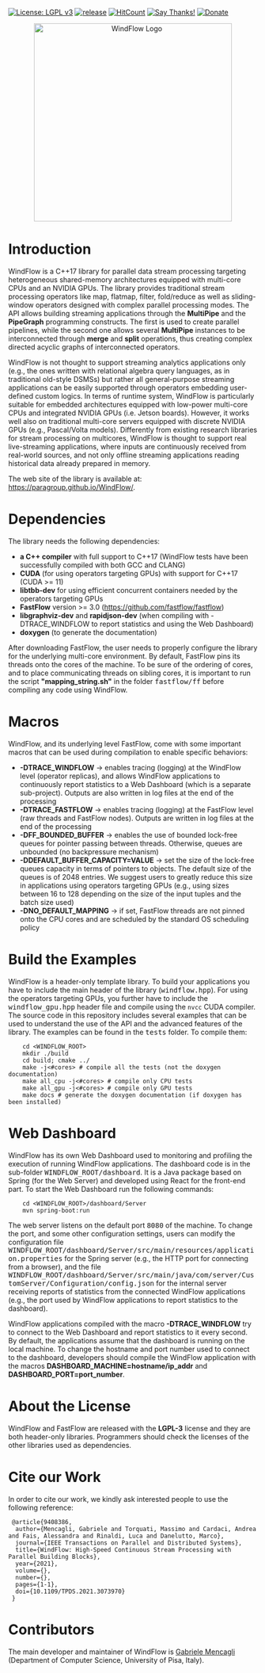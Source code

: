 [![License: LGPL v3](https://img.shields.io/badge/License-LGPL%20v3-blue.svg)](https://www.gnu.org/licenses/lgpl-3.0)
[![release](https://img.shields.io/github/release/paragroup/windflow.svg)](https://github.com/paragroup/windflow/releases/latest)
[![HitCount](http://hits.dwyl.io/paragroup/windflow.svg)](http://hits.dwyl.io/paragroup/windflow)
[![Say Thanks!](https://img.shields.io/badge/Say%20Thanks-!-1EAEDB.svg)](https://saythanks.io/to/mencagli@di.unipi.it)
[![Donate](https://img.shields.io/badge/Donate-PayPal-green.svg)](https://paypal.me/GabrieleMencagli)

<p align="center"><img src="https://paragroup.github.io/WindFlow/logo/logo_3.0.png" width="400" title="WindFlow Logo"></p>

# Introduction
WindFlow is a C++17 library for parallel data stream processing targeting heterogeneous shared-memory architectures equipped with multi-core CPUs and an NVIDIA GPUs. The library provides traditional stream processing operators like map, flatmap, filter, fold/reduce as well as sliding-window operators designed with complex parallel processing modes. The API allows building streaming applications through the <b>MultiPipe</b> and the <b>PipeGraph</b> programming constructs. The first is used to create parallel pipelines, while the second one allows several <b>MultiPipe</b> instances to be interconnected through <b>merge</b> and <b>split</b> operations, thus creating complex directed acyclic graphs of interconnected operators.

WindFlow is not thought to support streaming analytics applications only (e.g., the ones written with relational algebra query languages, as in traditional old-style DSMSs) but rather all general-purpose streaming applications can be easily supported through operators embedding user-defined custom logics. In terms of runtime system, WindFlow is particularly suitable for embedded architectures equipped with low-power multi-core CPUs and integrated NVIDIA GPUs (i.e. Jetson boards). However, it works well also on traditional multi-core servers equipped with discrete NVIDIA GPUs (e.g., Pascal/Volta models). Differently from existing research libraries for stream processing on multicores, WindFlow is thought to support real live-streaming applications, where inputs are continuously received from real-world sources, and not only offline streaming applications reading historical data already prepared in memory.

The web site of the library is available at: https://paragroup.github.io/WindFlow/.

# Dependencies
The library needs the following dependencies:
* <strong>a C++ compiler</strong> with full support to C++17 (WindFlow tests have been successfully compiled with both GCC and CLANG)
* <strong>CUDA</strong> (for using operators targeting GPUs) with support for C++17 (CUDA >= 11)
* <strong>libtbb-dev</strong> for using efficient concurrent containers needed by the operators targeting GPUs
* <strong>FastFlow</strong> version >= 3.0 (https://github.com/fastflow/fastflow)
* <strong>libgraphviz-dev</strong> and <strong>rapidjson-dev</strong> (when compiling with -DTRACE_WINDFLOW to report statistics and using the Web Dashboard)
* <strong>doxygen</strong> (to generate the documentation)

After downloading FastFlow, the user needs to properly configure the library for the underlying multi-core environment. By default, FastFlow pins its threads onto the cores of the machine. To be sure of the ordering of cores, and to place communicating threads on sibling cores, it is important to run the script <strong>"mapping_string.sh"</strong> in the folder <tt>fastflow/ff</tt> before compiling any code using WindFlow.

# Macros
WindFlow, and its underlying level FastFlow, come with some important macros that can be used during compilation to enable specific behaviors:
* <strong>-DTRACE_WINDFLOW</strong> -> enables tracing (logging) at the WindFlow level (operator replicas), and allows WindFlow applications to continuously report statistics to a Web Dashboard (which is a separate sub-project). Outputs are also written in log files at the end of the processing
* <strong>-DTRACE_FASTFLOW</strong> -> enables tracing (logging) at the FastFlow level (raw threads and FastFlow nodes). Outputs are written in log files at the end of the processing
* <strong>-DFF_BOUNDED_BUFFER</strong> -> enables the use of bounded lock-free queues for pointer passing between threads. Otherwise, queues are unbounded (no backpressure mechanism)
* <strong>-DDEFAULT_BUFFER_CAPACITY=VALUE</strong> -> set the size of the lock-free queues capacity in terms of pointers to objects. The default size of the queues is of 2048 entries. We suggest users to greatly reduce this size in applications using operators targeting GPUs (e.g., using sizes between 16 to 128 depending on the size of the input tuples and the batch size used)
* <strong>-DNO_DEFAULT_MAPPING</strong> -> if set, FastFlow threads are not pinned onto the CPU cores and are scheduled by the standard OS scheduling policy

# Build the Examples
WindFlow is a header-only template library. To build your applications you have to include the main header of the library (<tt>windflow.hpp</tt>). For using the operators targeting GPUs, you further have to include the <tt>windflow_gpu.hpp</tt> header file and compile using the <code>nvcc</code> CUDA compiler. The source code in this repository includes several examples that can be used to understand the use of the API and the advanced features of the library. The examples can be found in the <tt>tests</tt> folder. To compile them:
```
    cd <WINDFLOW_ROOT>
    mkdir ./build
    cd build; cmake ../
    make -j<#cores> # compile all the tests (not the doxygen documentation)
    make all_cpu -j<#cores> # compile only CPU tests
    make all_gpu -j<#cores> # compile only GPU tests
    make docs # generate the doxygen documentation (if doxygen has been installed)
```

# Web Dashboard
WindFlow has its own Web Dashboard used to monitoring and profiling the execution of running WindFlow applications. The dashboard code is in the sub-folder <tt>WINDFLOW_ROOT/dashboard</tt>. It is a Java package based on Spring (for the Web Server) and developed using React for the front-end part. To start the Web Dashboard run the following commands:
```
    cd <WINDFLOW_ROOT>/dashboard/Server
    mvn spring-boot:run
```
The web server listens on the default port <tt>8080</tt> of the machine. To change the port, and some other configuration settings, users can modify the configuration file <tt>WINDFLOW_ROOT/dashboard/Server/src/main/resources/application.properties</tt> for the Spring server (e.g., the HTTP port for connecting from a browser), and the file <tt>WINDFLOW_ROOT/dashboard/Server/src/main/java/com/server/CustomServer/Configuration/config.json</tt> for the internal server receiving reports of statistics from the connected WindFlow applications (e.g., the port used by WindFlow applications to report statistics to the dashboard).

WindFlow applications compiled with the macro <strong>-DTRACE_WINDFLOW</strong> try to connect to the Web Dashboard and report statistics to it every second. By default, the applications assume that the dashboard is running on the local machine. To change the hostname and port number used to connect to the dashboard, developers should compile the WindFlow application with the macros <strong>DASHBOARD_MACHINE=hostname/ip_addr</strong> and <strong>DASHBOARD_PORT=port_number</strong>.

# About the License
WindFlow and FastFlow are released with the <strong>LGPL-3</strong> license and they are both header-only libraries. Programmers should check the licenses of the other libraries used as dependencies.

# Cite our Work
In order to cite our work, we kindly ask interested people to use the following reference:
```
 @article{9408386,
  author={Mencagli, Gabriele and Torquati, Massimo and Cardaci, Andrea and Fais, Alessandra and Rinaldi, Luca and Danelutto, Marco},
  journal={IEEE Transactions on Parallel and Distributed Systems},
  title={WindFlow: High-Speed Continuous Stream Processing with Parallel Building Blocks},
  year={2021},
  volume={},
  number={},
  pages={1-1},
  doi={10.1109/TPDS.2021.3073970}
 }
```

# Contributors
The main developer and maintainer of WindFlow is [Gabriele Mencagli](mailto:mencagli@di.unipi.it) (Department of Computer Science, University of Pisa, Italy).
